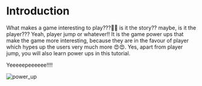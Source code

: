 # Introduction

What makes a game interesting to play???🤔🤔 is it the story?? maybe, is it the player??? Yeah, player jump or whatever!! It is the game power ups that make the game more interesting, because they are in the favour of player which hypes up the users very much more 😍😍. Yes, apart from player jump, you will also learn power ups in this tutorial.  

Yeeeeepeeeeee!!!! 

![power_up](https://media.giphy.com/media/Ri9WBdFdDVEpVUfE07/giphy.gif)
